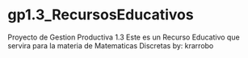 # gp1.3_RecursosEducativos
Proyecto de Gestion Productiva 1.3
Este es un Recurso Educativo que servira para la materia de Matematicas Discretas
by: krarrobo
